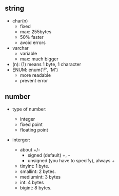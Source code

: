 ## string
- char(n)
  - fixed
  - max: 255bytes
  - 50% faster
  - avoid errors
- varchar
  - variable
  - max: much bigger
- (n): (1) means 1 byte, 1 character
- ENUM: enum('F', 'M')
  - more readable
  - prevent error


## number

- type of number:
  - integer
  - fixed point
  - floating point

- interger:
  - about +/-
    - signed (default) +, -
    - unsigned (you have to specify), always +
  - tinyint: 1 byte.
  - smallint: 2 bytes.
  - mediumint: 3 bytes
  - int: 4 bytes
  - bigint: 8 bytes.
